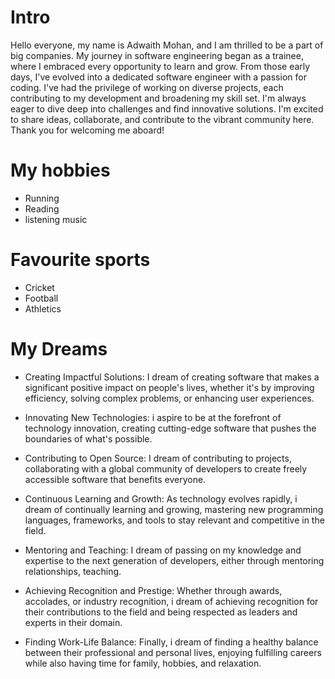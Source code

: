# Intro

Hello everyone, my name is Adwaith Mohan, and I am thrilled to be a part of big companies. My journey in software engineering began as a trainee, where I embraced every opportunity to learn and grow. From those early days, I've evolved into a dedicated software engineer with a passion for coding. I've had the privilege of working on diverse projects, each contributing to my development and broadening my skill set. I'm always eager to dive deep into challenges and find innovative solutions. I'm excited to share ideas, collaborate, and contribute to the vibrant community here. Thank you for welcoming me aboard!

# My hobbies

- Running
- Reading
- listening music

# Favourite sports

- Cricket
- Football
- Athletics

# My Dreams

- Creating Impactful Solutions: I dream of creating software that makes a significant positive impact on people's lives, whether it's by improving efficiency, solving complex problems, or enhancing user experiences.

- Innovating New Technologies: i aspire to be at the forefront of technology innovation, creating cutting-edge software that pushes the boundaries of what's possible.


- Contributing to Open Source: I dream of contributing to  projects, collaborating with a global community of developers to create freely accessible software that benefits everyone.

- Continuous Learning and Growth: As technology evolves rapidly, i dream of continually learning and growing, mastering new programming languages, frameworks, and tools to stay relevant and competitive in the field.

- Mentoring and Teaching: I dream of passing on my knowledge and expertise to the next generation of developers, either through mentoring relationships, teaching.

- Achieving Recognition and Prestige: Whether through awards, accolades, or industry recognition, i dream of achieving recognition for their contributions to the field and being respected as leaders and experts in their domain.

- Finding Work-Life Balance: Finally, i dream of finding a healthy balance between their professional and personal lives, enjoying fulfilling careers while also having time for family, hobbies, and relaxation.











